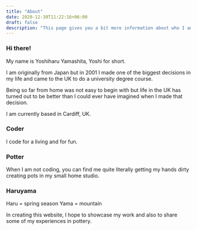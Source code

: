 ```yaml
---
title: "About"
date: 2020-12-30T11:22:16+06:00
draft: false
description: "This page gives you a bit more information about who I am, my background and what I do."
---
```


### Hi there!

My name is Yoshiharu Yamashita, Yoshi for short.

I am originally from Japan but in 2001 I made one of the biggest decisions in my life and came to the UK to do a university degree course.

Being so far from home was not easy to begin with but life in the UK has turned out to be better than I could ever have imagined when I made that decision.

I am currently based in Cardiff, UK.

### Coder

I code for a living and for fun.

### Potter

When I am not coding, you can find me quite literally getting my hands dirty creating pots in my small home studio.

### Haruyama

Haru = spring season
Yama = mountain

In creating this website, I hope to showcase my work and also to share some of my experiences in pottery.
